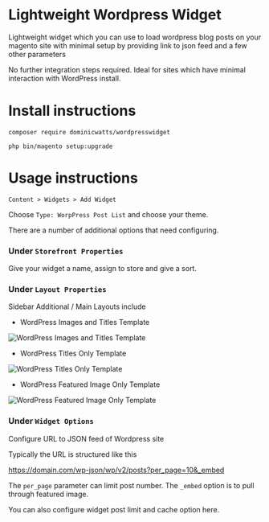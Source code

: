 # Lightweight Wordpress Widget

Lightweight widget which you can use to load wordpress blog posts on your magento site with minimal setup by providing link to json feed and a few other parameters

No further integration steps required. Ideal for sites which have minimal interaction with WordPress install.

# Install instructions #

`composer require dominicwatts/wordpresswidget`

`php bin/magento setup:upgrade`

# Usage instructions

    Content > Widgets > Add Widget
    
Choose `Type: WorpPress Post List` and choose your theme.

There are a number of additional options that need configuring.

### Under `Storefront Properties` 

Give your widget a name, assign to store and give a sort.

### Under `Layout Properties`

Sidebar Additional / Main Layouts include

  - WordPress Images and Titles Template

![WordPress Images and Titles Template](https://snipboard.io/e3CUzF.jpg)

  - WordPress Titles Only Template

![WordPress Titles Only Template](https://i.snipboard.io/y4xrm1.jpg)  
  
  - WordPress Featured Image Only Template
  
![WordPress Featured Image Only Template](https://i.snipboard.io/uVnret.jpg)  

### Under `Widget Options`
  
Configure URL to JSON feed of Wordpress site

Typically the URL is structured like this

https://domain.com/wp-json/wp/v2/posts?per_page=10&_embed

The `per_page` parameter can limit post number.  The `_embed` option is to pull through featured image.

You can also configure widget post limit and cache option here.
